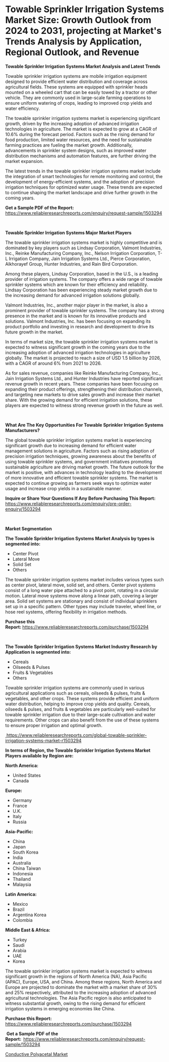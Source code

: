 <p><h1>Towable Sprinkler Irrigation Systems Market Size: Growth Outlook from 2024 to 2031, projecting at Market's Trends Analysis by Application, Regional Outlook, and Revenue</h1></p><p><strong>Towable Sprinkler Irrigation Systems Market Analysis and Latest Trends</strong></p>
<p><p>Towable sprinkler irrigation systems are mobile irrigation equipment designed to provide efficient water distribution and coverage across agricultural fields. These systems are equipped with sprinkler heads mounted on a wheeled cart that can be easily towed by a tractor or other vehicle. They are commonly used in large-scale farming operations to ensure uniform watering of crops, leading to improved crop yields and water efficiency.</p><p>The towable sprinkler irrigation systems market is experiencing significant growth, driven by the increasing adoption of advanced irrigation technologies in agriculture. The market is expected to grow at a CAGR of 10.6% during the forecast period. Factors such as the rising demand for food production, limited water resources, and the need for sustainable farming practices are fueling the market growth. Additionally, advancements in sprinkler system designs, such as improved water distribution mechanisms and automation features, are further driving the market expansion.</p><p>The latest trends in the towable sprinkler irrigation systems market include the integration of smart technologies for remote monitoring and control, the development of energy-efficient systems, and the adoption of precision irrigation techniques for optimized water usage. These trends are expected to continue shaping the market landscape and drive further growth in the coming years.</p></p>
<p><strong>Get a Sample PDF of the Report:&nbsp;</strong> <a href="https://www.reliableresearchreports.com/enquiry/request-sample/1503294">https://www.reliableresearchreports.com/enquiry/request-sample/1503294</a></p>
<p>&nbsp;</p>
<p><strong>Towable Sprinkler Irrigation Systems Major Market Players</strong></p>
<p><p>The towable sprinkler irrigation systems market is highly competitive and is dominated by key players such as Lindsay Corporation, Valmont Industries, Inc., Reinke Manufacturing Company, Inc., Nelson Irrigation Corporation, T-L Irrigation Company, Jain Irrigation Systems Ltd., Pierce Corporation, Alkhorayef Group, Hunter Industries, and Rain Bird Corporation.</p><p>Among these players, Lindsay Corporation, based in the U.S., is a leading provider of irrigation systems. The company offers a wide range of towable sprinkler systems which are known for their efficiency and reliability. Lindsay Corporation has been experiencing steady market growth due to the increasing demand for advanced irrigation solutions globally.</p><p>Valmont Industries, Inc., another major player in the market, is also a prominent provider of towable sprinkler systems. The company has a strong presence in the market and is known for its innovative products and solutions. Valmont Industries, Inc. has been focusing on expanding its product portfolio and investing in research and development to drive its future growth in the market.</p><p>In terms of market size, the towable sprinkler irrigation systems market is expected to witness significant growth in the coming years due to the increasing adoption of advanced irrigation technologies in agriculture globally. The market is projected to reach a size of USD 1.5 billion by 2026, with a CAGR of around 6% from 2021 to 2026.</p><p>As for sales revenue, companies like Reinke Manufacturing Company, Inc., Jain Irrigation Systems Ltd., and Hunter Industries have reported significant revenue growth in recent years. These companies have been focusing on expanding their product offerings, strengthening their distribution channels, and targeting new markets to drive sales growth and increase their market share. With the growing demand for efficient irrigation solutions, these players are expected to witness strong revenue growth in the future as well.</p></p>
<p>&nbsp;</p>
<p><strong>What Are The Key Opportunities For Towable Sprinkler Irrigation Systems Manufacturers?</strong></p>
<p><p>The global towable sprinkler irrigation systems market is experiencing significant growth due to increasing demand for efficient water management solutions in agriculture. Factors such as rising adoption of precision irrigation techniques, growing awareness about the benefits of using towable sprinkler systems, and government initiatives promoting sustainable agriculture are driving market growth. The future outlook for the market is positive, with advances in technology leading to the development of more innovative and efficient towable sprinkler systems. The market is expected to continue growing as farmers seek ways to optimize water usage and increase crop yields in a sustainable manner.</p></p>
<p><strong>Inquire or Share Your Questions If Any Before Purchasing This Report:</strong> <a href="https://www.reliableresearchreports.com/enquiry/pre-order-enquiry/1503294">https://www.reliableresearchreports.com/enquiry/pre-order-enquiry/1503294</a></p>
<p>&nbsp;</p>
<p><strong>Market Segmentation</strong></p>
<p><strong>The Towable Sprinkler Irrigation Systems Market Analysis by types is segmented into:</strong></p>
<p><ul><li>Center Pivot</li><li>Lateral Move</li><li>Solid Set</li><li>Others</li></ul></p>
<p><p>The towable sprinkler irrigation systems market includes various types such as center pivot, lateral move, solid set, and others. Center pivot systems consist of a long water pipe attached to a pivot point, rotating in a circular motion. Lateral move systems move along a linear path, covering a larger area. Solid set systems are stationary and consist of individual sprinklers set up in a specific pattern. Other types may include traveler, wheel line, or hose reel systems, offering flexibility in irrigation methods.</p></p>
<p><strong>Purchase this Report:&nbsp;</strong><a href="https://www.reliableresearchreports.com/purchase/1503294">https://www.reliableresearchreports.com/purchase/1503294</a></p>
<p>&nbsp;</p>
<p><strong>The Towable Sprinkler Irrigation Systems Market Industry Research by Application is segmented into:</strong></p>
<p><ul><li>Cereals</li><li>Oilseeds & Pulses</li><li>Fruits & Vegetables</li><li>Others</li></ul></p>
<p><p>Towable sprinkler irrigation systems are commonly used in various agricultural applications such as cereals, oilseeds & pulses, fruits & vegetables, and other crops. These systems provide efficient and uniform water distribution, helping to improve crop yields and quality. Cereals, oilseeds & pulses, and fruits & vegetables are particularly well-suited for towable sprinkler irrigation due to their large-scale cultivation and water requirements. Other crops can also benefit from the use of these systems to ensure proper irrigation and optimal growth.</p></p>
<p><a href="https://www.reliableresearchreports.com/global-towable-sprinkler-irrigation-systems-market-r1503294">&nbsp;https://www.reliableresearchreports.com/global-towable-sprinkler-irrigation-systems-market-r1503294</a></p>
<p><strong>In terms of Region, the Towable Sprinkler Irrigation Systems Market Players available by Region are:</strong></p>
<p>
    <p> <strong> North America: </strong>
        <ul>
            <li>United States</li>
            <li>Canada</li>
        </ul>
        </p> 
    <p> <strong> Europe: </strong>
        <ul>
            <li>Germany</li>
            <li>France</li>
            <li>U.K.</li>
            <li>Italy</li>
            <li>Russia</li>
        </ul>
        </p> 
    <p> <strong> Asia-Pacific: </strong>
        <ul>
            <li>China</li>
            <li>Japan</li>
            <li>South Korea</li>
            <li>India</li>
            <li>Australia</li>
            <li>China Taiwan</li>
            <li>Indonesia</li>
            <li>Thailand</li>
            <li>Malaysia</li>
        </ul>
        </p> 
    <p> <strong> Latin America: </strong>
        <ul>
            <li>Mexico</li>
            <li>Brazil</li>
            <li>Argentina Korea</li>
            <li>Colombia</li>
        </ul>
        </p> 
    <p> <strong> Middle East & Africa: </strong>
        <ul>
            <li>Turkey</li>
            <li>Saudi</li>
            <li>Arabia</li>
            <li>UAE</li>
            <li>Korea</li>
        </ul>
    </p>
    </p>
<p><p>The towable sprinkler irrigation systems market is expected to witness significant growth in the regions of North America (NA), Asia Pacific (APAC), Europe, USA, and China. Among these regions, North America and Europe are projected to dominate the market with a market share of 30% and 25% respectively, attributed to the increasing adoption of advanced agricultural technologies. The Asia Pacific region is also anticipated to witness substantial growth, owing to the rising demand for efficient irrigation systems in emerging economies like China.</p></p>
<p><strong>Purchase this Report: </strong><a href="https://www.reliableresearchreports.com/purchase/1503294">https://www.reliableresearchreports.com/purchase/1503294</a></p>
<p>&nbsp;<strong>Get a Sample PDF of the Report:&nbsp;&nbsp;</strong><a href="https://www.reliableresearchreports.com/enquiry/request-sample/1503294">https://www.reliableresearchreports.com/enquiry/request-sample/1503294</a></p>
<p><strong></strong></p>
<p><p><a href="https://github.com/changoleonlaverguenzanoexiste/Market-Research-Report-List-3/blob/main/conductive-polyacetal-market.md">Conductive Polyacetal Market</a></p></p>